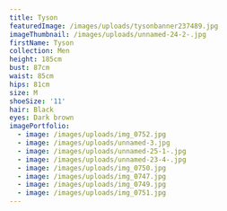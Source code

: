 ```yaml
---
title: Tyson
featuredImage: /images/uploads/tysonbanner237489.jpg
imageThumbnail: /images/uploads/unnamed-24-2-.jpg
firstName: Tyson
collection: Men
height: 185cm
bust: 87cm
waist: 85cm
hips: 81cm
size: M
shoeSize: '11'
hair: Black
eyes: Dark brown
imagePortfolio:
  - image: /images/uploads/img_0752.jpg
  - image: /images/uploads/unnamed-3.jpg
  - image: /images/uploads/unnamed-25-1-.jpg
  - image: /images/uploads/unnamed-23-4-.jpg
  - image: /images/uploads/img_0750.jpg
  - image: /images/uploads/img_0747.jpg
  - image: /images/uploads/img_0749.jpg
  - image: /images/uploads/img_0751.jpg
---
```



